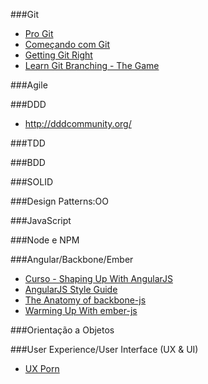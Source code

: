 ###Git
- [Pro Git](http://git-scm.com/book/pt-br/)
- [Começando com Git](http://www.akitaonrails.com/2010/08/17/screencast-comecando-com-git)
- [Getting Git Right](https://www.atlassian.com/git?atl_medium=ACE&atl_source=bitbucket&atl_campaign=ACE-223)
- [Learn Git Branching - The Game](http://pcottle.github.io/learnGitBranching/)

###Agile

###DDD
- http://dddcommunity.org/

###TDD

###BDD

###SOLID

###Design Patterns:OO

###JavaScript

###Node e NPM

###Angular/Backbone/Ember
- [Curso - Shaping Up With AngularJS](https://www.codeschool.com/courses/shaping-up-with-angular-js)
- [AngularJS Style Guide](https://github.com/toddmotto/angularjs-styleguide)
- [The Anatomy of backbone-js](https://www.codeschool.com/courses/anatomy-of-backbone-js)
- [Warming Up With ember-js](https://www.codeschool.com/courses/warming-up-with-ember-js)

###Orientação a Objetos

###User Experience/User Interface (UX & UI)
- [UX Porn](http://uxporn.uxpin.com/)
